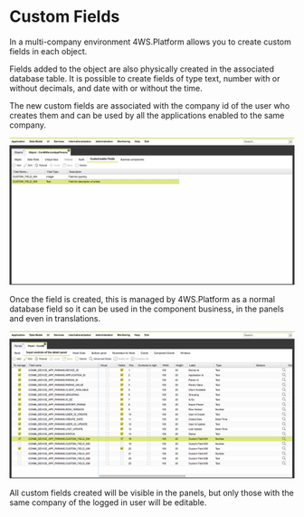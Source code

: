 # Custom Fields

In a multi-company environment 4WS.Platform allows you to create custom fields in each object. 

Fields added to the object are also physically created in the associated database table. It is possible to create fields of type text, number with or without decimals, and date with or without the time.

The new custom fields are associated with the company id of the user who creates them and can be used by all the applications enabled to the same company.

![](/assets/import.png)

Once the field is created, this is managed by 4WS.Platform as a normal database field so it can be used in the component business, in the panels and even in translations.

![](/assets/import2.png)

All custom fields created will be visible in the panels, but only those with the same company of the logged in user will be editable.


